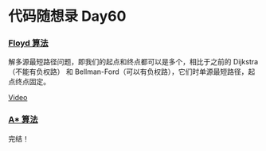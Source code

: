 # 代码随想录 Day60

### [Floyd 算法](https://www.programmercarl.com/kamacoder/0097.%E5%B0%8F%E6%98%8E%E9%80%9B%E5%85%AC%E5%9B%AD.html)

解多源最短路径问题，即我们的起点和终点都可以是多个，相比于之前的 Dijkstra（不能有负权路） 和 Bellman-Ford（可以有负权路），它们时单源最短路径，起点终点固定。

[Video](https://www.youtube.com/watch?v=XzmTiO3j6p0)

### [A* 算法](https://www.programmercarl.com/kamacoder/0126.%E9%AA%91%E5%A3%AB%E7%9A%84%E6%94%BB%E5%87%BBastar.html)

完结！
